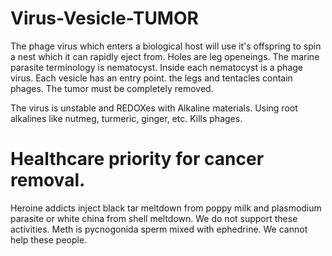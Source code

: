 # Virus-Vesicle-TUMOR
The phage virus which enters a biological host will use it's offspring to spin a nest which it can rapidly eject from. Holes are leg openeings. The marine parasite terminology is nematocyst. Inside each nematocyst is a phage virus. Each vesicle has an entry point. the legs and tentacles contain phages. The tumor must be completely removed.

The virus is unstable and REDOXes with Alkaline materials. Using root alkalines like nutmeg, turmeric, ginger, etc. Kills phages.

# Healthcare priority for cancer removal.
Heroine addicts inject black tar meltdown from poppy milk and plasmodium parasite or white china from shell meltdown. We do not support these activities. Meth is pycnogonida sperm mixed with ephedrine. We cannot help these people.
